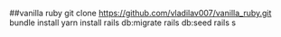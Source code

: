 ##vanilla ruby
git clone https://github.com/vladilav007/vanilla_ruby.git
bundle install
yarn install
rails db:migrate
rails db:seed
rails s
